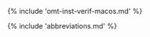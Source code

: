<!-- section: installation and customization -->
{% include 'omt-inst-verif-macos.md' %}


{% include 'abbreviations.md' %}
